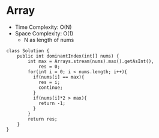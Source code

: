 # Array
* Time Complexity: O(N)
* Space Complexity: O(1)
	* N as length of nums
```
class Solution {
    public int dominantIndex(int[] nums) {
        int max = Arrays.stream(nums).max().getAsInt(),
            res = 0;
        for(int i = 0; i < nums.length; i++){
          if(nums[i] == max){
            res = i;
            continue;
          }
          if(nums[i]*2 > max){
            return -1;
          }
        }
        return res;
    }
}
```